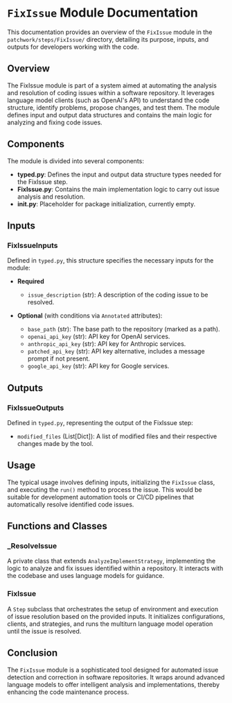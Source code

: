 # `FixIssue` Module Documentation

This documentation provides an overview of the `FixIssue` module in the `patchwork/steps/FixIssue/` directory, detailing its purpose, inputs, and outputs for developers working with the code.

## Overview

The FixIssue module is part of a system aimed at automating the analysis and resolution of coding issues within a software repository. It leverages language model clients (such as OpenAI's API) to understand the code structure, identify problems, propose changes, and test them. The module defines input and output data structures and contains the main logic for analyzing and fixing code issues.

## Components

The module is divided into several components:

- **typed.py**: Defines the input and output data structure types needed for the FixIssue step.
- **FixIssue.py**: Contains the main implementation logic to carry out issue analysis and resolution.
- **__init__.py**: Placeholder for package initialization, currently empty.

## Inputs

### FixIssueInputs

Defined in `typed.py`, this structure specifies the necessary inputs for the module:

- **Required**
  - `issue_description` (str): A description of the coding issue to be resolved.
  
- **Optional** (with conditions via `Annotated` attributes):
  - `base_path` (str): The base path to the repository (marked as a path).
  - `openai_api_key` (str): API key for OpenAI services.
  - `anthropic_api_key` (str): API key for Anthropic services.
  - `patched_api_key` (str): API key alternative, includes a message prompt if not present.
  - `google_api_key` (str): API key for Google services.

## Outputs

### FixIssueOutputs

Defined in `typed.py`, representing the output of the FixIssue step:

- `modified_files` (List[Dict]): A list of modified files and their respective changes made by the tool.

## Usage

The typical usage involves defining inputs, initializing the `FixIssue` class, and executing the `run()` method to process the issue. This would be suitable for development automation tools or CI/CD pipelines that automatically resolve identified code issues.

## Functions and Classes

### _ResolveIssue

A private class that extends `AnalyzeImplementStrategy`, implementing the logic to analyze and fix issues identified within a repository. It interacts with the codebase and uses language models for guidance.

### FixIssue

A `Step` subclass that orchestrates the setup of environment and execution of issue resolution based on the provided inputs. It initializes configurations, clients, and strategies, and runs the multiturn language model operation until the issue is resolved.

## Conclusion

The `FixIssue` module is a sophisticated tool designed for automated issue detection and correction in software repositories. It wraps around advanced language models to offer intelligent analysis and implementations, thereby enhancing the code maintenance process.

